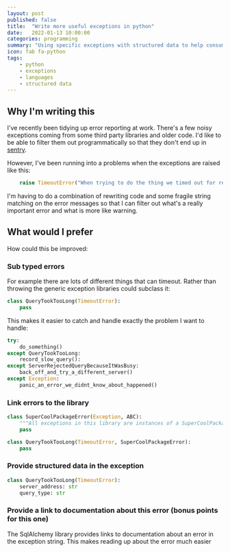 ```yaml
---
layout: post
published: false
title:  "Write more useful exceptions in python"
date:   2022-01-13 10:00:00
categories: programming
summary: "Using specific exceptions with structured data to help consumers of your exceptions"
icon: fab fa-python
tags:
    - python
    - exceptions
    - languages
    - structured data
---
```


## Why I'm writing this

I've recently been tidying up error reporting at work. There's a few noisy exceptions
coming from some third party libraries and older code. I'd like to be able to
filter them out programmatically so that they don't end up in [sentry](https://sentry.io/).

However, I've been running into a problems when the exceptions are raised like this:

```python
    raise TimeoutError("When trying to do the thing we timed out for reason X")
```

I'm having to do a combination of rewriting code and some fragile string matching on the error messages so that I can filter out what's a really important error and what is more like warning.

## What would I prefer
How could this be improved:

### Sub typed errors
For example there are lots of different things that can timeout. Rather than throwing the generic exception libraries could subclass it:

```python
class QueryTookTooLong(TimeoutError):
    pass
```

This makes it easier to catch and handle exactly the problem I want to handle:

```python
try:
    do_something()
except QueryTookTooLong:
    record_slow_query():
except ServerRejectedQueryBecauseItWasBusy:
    back_off_and_try_a_different_server()
except Exception:
    panic_an_error_we_didnt_know_about_happened()
```


### Link errors to the library
```python
class SuperCoolPackageError(Exception, ABC):
    """All exceptions in this library are instances of a SuperCoolPackageError"""
    pass

class QueryTookTooLong(TimeoutError, SuperCoolPackageError):
    pass
```

### Provide structured data in the exception
```python
class QueryTookTooLong(TimeoutError):
    server_address: str
    query_type: str
```

### Provide a link to documentation about this error (bonus points for this one)
The SqlAlchemy library provides links to documentation about an error in the exception string. This makes reading up about the error much easier
